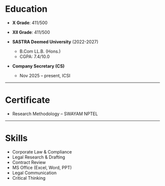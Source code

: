 # Education

- **X Grade**: 411/500  
- **XII Grade**: 411/500  
- **SASTRA Deemed University** (2022-2027)  
  - B.Com LL.B. (Hons.)  
  - CGPA: 7.4/10.0  

- **Company Secretary (CS)**  
  - Nov 2025 – present, ICSI  

---

# Certificate
- Research Methodology – SWAYAM NPTEL  

---

# Skills
- Corporate Law & Compliance  
- Legal Research & Drafting  
- Contract Review  
- MS Office (Excel, Word, PPT)  
- Legal Communication  
- Critical Thinking

